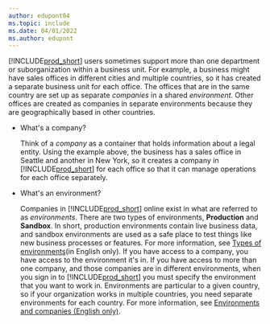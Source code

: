 ```yaml
---
author: edupont04
ms.topic: include
ms.date: 04/01/2022
ms.author: edupont
---
```

[!INCLUDE[prod_short](prod_short.md)] users sometimes support more than one department or suborganization within a business unit. For example, a business might have sales offices in different cities and multiple countries, so it has created a separate business unit for each office. The offices that are in the same country are set up as separate *companies* in a shared *environment*. Other offices are created as companies in separate environments because they are geographically based in other countries.  

* What's a company?  

  Think of a *company* as a container that holds information about a legal entity. Using the example above, the business has a sales office in Seattle and another in New York, so it creates a company in [!INCLUDE[prod_short](prod_short.md)] for each office so that it can manage operations for each office separately.  
* What's an environment?  

  Companies in [!INCLUDE[prod_short](prod_short.md)] online exist in what are referred to as *environments*. There are two types of environments, **Production** and **Sandbox**. In short, production environments contain live business data, and sandbox environments are used as a safe place to test things like new business processes or features. For more information, see [Types of environments](/dynamics365/business-central/dev-itpro/administration/tenant-admin-center-environments#types-of-environments)(in English only). If you have access to a company, you have access to the environment it's in. If you have access to more than one company, and those companies are in different environments, when you sign in to [!INCLUDE[prod_short](prod_short.md)] you must specify the environment that you want to work in. Environments are particular to a given country, so if your organization works in multiple countries, you need separate environments for each country. For more information, see [Environments and companies (English only)](/dynamics365/business-central/dev-itpro/administration/tenant-environment-topology#environments-and-companies).  
